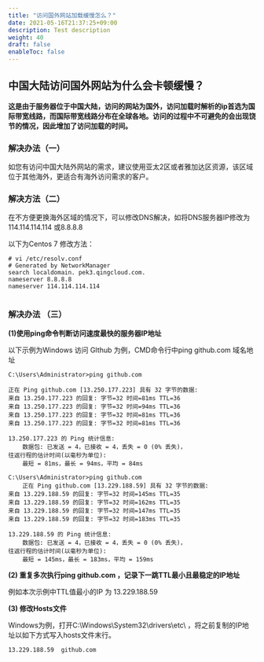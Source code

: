 ```yaml
---
title: "访问国外网站加载缓慢怎么？"
date: 2021-05-16T21:37:25+09:00
description: Test description
weight: 40
draft: false
enableToc: false
---
```



## 中国大陆访问国外网站为什么会卡顿缓慢？

   **这是由于服务器位于中国大陆，访问的网站为国外，访问加载时解析的ip首选为国际带宽线路，而国际带宽线路分布在全球各地。访问的过程中不可避免的会出现饶节的情况，因此增加了访问加载的时间。**



### 解决办法（一）

如您有访问中国大陆外网站的需求，建议使用亚太2区或者雅加达区资源，该区域位于其他海外，更适合有海外访问需求的客户。



### 解决方法（二）

在不方便更换海外区域的情况下，可以修改DNS解决，如将DNS服务器IP修改为 114.114.114.114 或8.8.8.8

以下为Centos 7 修改方法：

```
# vi /etc/resolv.conf 
# Generated by NetworkManager
search localdomain. pek3.qingcloud.com.
nameserver 8.8.8.8
nameserver 114.114.114.114
                                                                                                               
```



### 解决办法 （三）

**(1)使用ping命令判断访问速度最快的服务器IP地址**

以下示例为Windows 访问 GIthub 为例，CMD命令行中ping github.com 域名地址

```
C:\Users\Administrator>ping github.com

正在 Ping github.com [13.250.177.223] 具有 32 字节的数据:
来自 13.250.177.223 的回复: 字节=32 时间=81ms TTL=36
来自 13.250.177.223 的回复: 字节=32 时间=94ms TTL=36
来自 13.250.177.223 的回复: 字节=32 时间=81ms TTL=36
来自 13.250.177.223 的回复: 字节=32 时间=81ms TTL=36

13.250.177.223 的 Ping 统计信息:
    数据包: 已发送 = 4，已接收 = 4，丢失 = 0 (0% 丢失)，
往返行程的估计时间(以毫秒为单位):
    最短 = 81ms，最长 = 94ms，平均 = 84ms
    
C:\Users\Administrator>ping github.com    
    正在 Ping github.com [13.229.188.59] 具有 32 字节的数据:
来自 13.229.188.59 的回复: 字节=32 时间=145ms TTL=35
来自 13.229.188.59 的回复: 字节=32 时间=162ms TTL=35
来自 13.229.188.59 的回复: 字节=32 时间=147ms TTL=35
来自 13.229.188.59 的回复: 字节=32 时间=183ms TTL=35

13.229.188.59 的 Ping 统计信息:
    数据包: 已发送 = 4，已接收 = 4，丢失 = 0 (0% 丢失)，
往返行程的估计时间(以毫秒为单位):
    最短 = 145ms，最长 = 183ms，平均 = 159ms
```

**(2) 重复多次执行ping  github.com ，记录下一跳TTL最小且最稳定的IP地址**

例如本次示例中TTL值最小的IP 为 13.229.188.59



**(3) 修改Hosts文件**

Windows为例，打开C:\Windows\System32\drivers\etc\ ，将之前复制的IP地址以如下方式写入hosts文件末行。

```
13.229.188.59  github.com  
```

